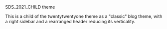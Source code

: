 SDS_2021_CHILD theme

This is a child of the twentytwentyone theme as a "classic" blog theme, with a right sidebar and a rearranged header reducing its verticality.